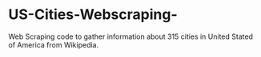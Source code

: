# US-Cities-Webscraping-
Web Scraping code to gather information about  315 cities in United  Stated of America from Wikipedia.
